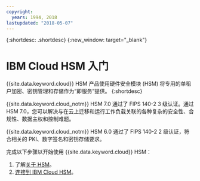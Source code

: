 ```yaml
---
copyright:
  years: 1994, 2018
lastupdated: "2018-05-07"
---
```


{:shortdesc: .shortdesc}
{:new_window: target="_blank"}

# IBM Cloud HSM 入门
 {{site.data.keyword.cloud}} HSM 产品使用硬件安全模块 (HSM) 将专用的单租户加密、密钥管理和存储作为“即服务”提供。
{:shortdesc}

{{site.data.keyword.cloud_notm}} HSM 7.0 通过了 FIPS 140-2 3 级认证。通过 HSM 7.0，您可以解决与在云上迁移和运行工作负载关联的各种复杂的安全性、合规性、数据主权和控制难题。
 
{{site.data.keyword.cloud_notm}} HSM 6.0 通过了 FIPS 140-2 2 级认证，符合相关的 PKI、数字签名和密钥存储要求。 

完成以下步骤以开始使用 {{site.data.keyword.cloud}} HSM：
1. 了解[关于 HSM](about.html)。
2. [连接到 IBM Cloud HSM](connecting_to_hsm.html)。

